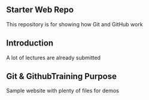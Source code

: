 ## Starter Web Repo

This repository is for showing how Git and GitHub work

## Introduction
A lot of lectures are already submitted

## Git & GithubTraining Purpose

Sample website with plenty of files for demos
